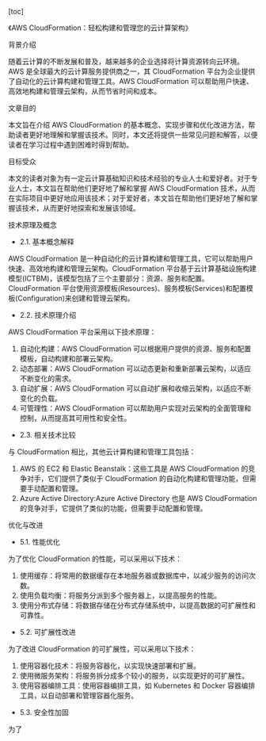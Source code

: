 
[toc]                    
                
                
《AWS CloudFormation：轻松构建和管理您的云计算架构》

背景介绍

随着云计算的不断发展和普及，越来越多的企业选择将计算资源转向云环境。AWS 是全球最大的云计算服务提供商之一，其 CloudFormation 平台为企业提供了自动化的云计算构建和管理工具。AWS CloudFormation 可以帮助用户快速、高效地构建和管理云架构，从而节省时间和成本。

文章目的

本文旨在介绍 AWS CloudFormation 的基本概念、实现步骤和优化改进方法，帮助读者更好地理解和掌握该技术。同时，本文还将提供一些常见问题和解答，以便读者在学习过程中遇到困难时得到帮助。

目标受众

本文的读者对象为有一定云计算基础知识和技术经验的专业人士和爱好者。对于专业人士，本文旨在帮助他们更好地了解和掌握 AWS CloudFormation 技术，从而在实际项目中更好地应用该技术；对于爱好者，本文旨在帮助他们更好地了解和掌握该技术，从而更好地探索和发展该领域。

技术原理及概念

- 2.1. 基本概念解释

AWS CloudFormation 是一种自动化的云计算构建和管理工具，它可以帮助用户快速、高效地构建和管理云架构。CloudFormation 平台基于云计算基础设施构建模型(ICTBM)，该模型包括了三个主要部分：资源、服务和配置。CloudFormation 平台使用资源模板(Resources)、服务模板(Services)和配置模板(Configuration)来创建和管理云架构。

- 2.2. 技术原理介绍

AWS CloudFormation 平台采用以下技术原理：

1. 自动化构建：AWS CloudFormation 可以根据用户提供的资源、服务和配置模板，自动构建和部署云架构。
2. 动态部署：AWS CloudFormation 可以动态更新和重新部署云架构，以适应不断变化的需求。
3. 自动扩展：AWS CloudFormation 可以自动扩展和收缩云架构，以适应不断变化的负载。
4. 可管理性：AWS CloudFormation 可以帮助用户实现对云架构的全面管理和控制，从而提高其可用性和安全性。

- 2.3. 相关技术比较

与 CloudFormation 相比，其他云计算构建和管理工具包括：

1. AWS 的 EC2 和 Elastic Beanstalk：这些工具是 AWS CloudFormation 的竞争对手，它们提供了类似于 CloudFormation 的自动化构建和管理功能，但需要手动配置和管理。
2. Azure Active Directory:Azure Active Directory 也是 AWS CloudFormation 的竞争对手，它提供了类似的功能，但需要手动配置和管理。

优化与改进

- 5.1. 性能优化

为了优化 CloudFormation 的性能，可以采用以下技术：

1. 使用缓存：将常用的数据缓存在本地服务器或数据库中，以减少服务的访问次数。
2. 使用负载均衡：将服务分派到多个服务器上，以提高服务的性能。
3. 使用分布式存储：将数据存储在分布式存储系统中，以提高数据的可扩展性和可靠性。

- 5.2. 可扩展性改进

为了改进 CloudFormation 的可扩展性，可以采用以下技术：

1. 使用容器化技术：将服务容器化，以实现快速部署和扩展。
2. 使用微服务架构：将服务拆分成多个较小的服务，以实现更好的可扩展性。
3. 使用容器编排工具：使用容器编排工具，如 Kubernetes 和 Docker 容器编排工具，以自动部署和管理容器化服务。

- 5.3. 安全性加固

为了

